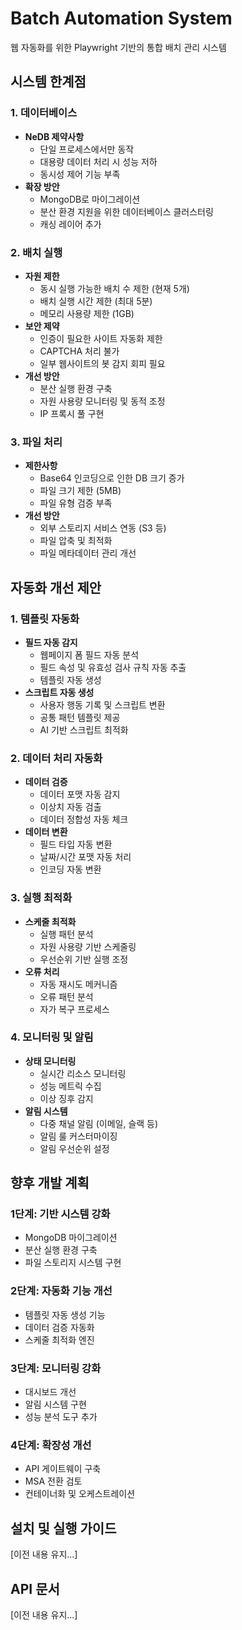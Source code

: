# Batch Automation System

웹 자동화를 위한 Playwright 기반의 통합 배치 관리 시스템

## 시스템 한계점

### 1. 데이터베이스
- **NeDB 제약사항**
  - 단일 프로세스에서만 동작
  - 대용량 데이터 처리 시 성능 저하
  - 동시성 제어 기능 부족
- **확장 방안**
  - MongoDB로 마이그레이션
  - 분산 환경 지원을 위한 데이터베이스 클러스터링
  - 캐싱 레이어 추가

### 2. 배치 실행
- **자원 제한**
  - 동시 실행 가능한 배치 수 제한 (현재 5개)
  - 배치 실행 시간 제한 (최대 5분)
  - 메모리 사용량 제한 (1GB)
- **보안 제약**
  - 인증이 필요한 사이트 자동화 제한
  - CAPTCHA 처리 불가
  - 일부 웹사이트의 봇 감지 회피 필요
- **개선 방안**
  - 분산 실행 환경 구축
  - 자원 사용량 모니터링 및 동적 조정
  - IP 프록시 풀 구현

### 3. 파일 처리
- **제한사항**
  - Base64 인코딩으로 인한 DB 크기 증가
  - 파일 크기 제한 (5MB)
  - 파일 유형 검증 부족
- **개선 방안**
  - 외부 스토리지 서비스 연동 (S3 등)
  - 파일 압축 및 최적화
  - 파일 메타데이터 관리 개선

## 자동화 개선 제안

### 1. 템플릿 자동화
- **필드 자동 감지**
  - 웹페이지 폼 필드 자동 분석
  - 필드 속성 및 유효성 검사 규칙 자동 추출
  - 템플릿 자동 생성
- **스크립트 자동 생성**
  - 사용자 행동 기록 및 스크립트 변환
  - 공통 패턴 템플릿 제공
  - AI 기반 스크립트 최적화

### 2. 데이터 처리 자동화
- **데이터 검증**
  - 데이터 포맷 자동 감지
  - 이상치 자동 검출
  - 데이터 정합성 자동 체크
- **데이터 변환**
  - 필드 타입 자동 변환
  - 날짜/시간 포맷 자동 처리
  - 인코딩 자동 변환

### 3. 실행 최적화
- **스케줄 최적화**
  - 실행 패턴 분석
  - 자원 사용량 기반 스케줄링
  - 우선순위 기반 실행 조정
- **오류 처리**
  - 자동 재시도 메커니즘
  - 오류 패턴 분석
  - 자가 복구 프로세스

### 4. 모니터링 및 알림
- **상태 모니터링**
  - 실시간 리소스 모니터링
  - 성능 메트릭 수집
  - 이상 징후 감지
- **알림 시스템**
  - 다중 채널 알림 (이메일, 슬랙 등)
  - 알림 룰 커스터마이징
  - 알림 우선순위 설정

## 향후 개발 계획

### 1단계: 기반 시스템 강화
- MongoDB 마이그레이션
- 분산 실행 환경 구축
- 파일 스토리지 시스템 구현

### 2단계: 자동화 기능 개선
- 템플릿 자동 생성 기능
- 데이터 검증 자동화
- 스케줄 최적화 엔진

### 3단계: 모니터링 강화
- 대시보드 개선
- 알림 시스템 구현
- 성능 분석 도구 추가

### 4단계: 확장성 개선
- API 게이트웨이 구축
- MSA 전환 검토
- 컨테이너화 및 오케스트레이션

## 설치 및 실행 가이드

[이전 내용 유지...]

## API 문서

[이전 내용 유지...]